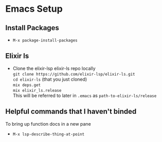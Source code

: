 # Emacs Setup
## Install Packages
* ```M-x package-install-packages```
## Elixir ls
* Clone the elixir-lsp elixir-ls repo locally  
```git clone https://github.com/elixir-lsp/elixir-ls.git```  
```cd elixir-ls``` (that you just cloned)  
```mix deps.get```  
```mix elixir_ls.release```  
This will be referred to later in `.emacs` as ```path-to-elixir-ls/release```  
## Helpful commands that I haven't binded
To bring up function docs in a new pane
* ```M-x lsp-describe-thing-at-point```  
